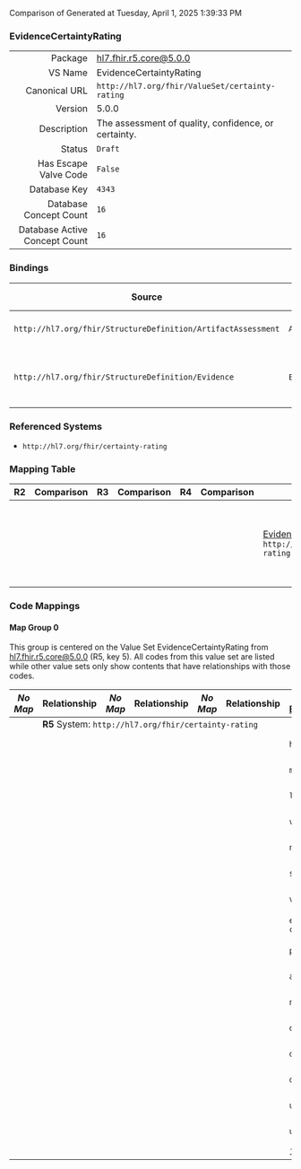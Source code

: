 Comparison of 
Generated at Tuesday, April 1, 2025 1:39:33 PM

### EvidenceCertaintyRating

|      |     |
| ---: | --- |
| Package | hl7.fhir.r5.core@5.0.0 |
| VS Name | EvidenceCertaintyRating |
| Canonical URL | `http://hl7.org/fhir/ValueSet/certainty-rating` |
| Version | 5.0.0 |
| Description | The assessment of quality, confidence, or certainty. |
| Status | `Draft` |
| Has Escape Valve Code | `False` |
| Database Key | `4343` |
| Database Concept Count | `16` |
| Database Active Concept Count | `16` |
### Bindings

| Source | Element | Binding | Strength | Element Short |
| ------ | ------- | ------- | -------- | ------------- |
| `http://hl7.org/fhir/StructureDefinition/ArtifactAssessment` | `ArtifactAssessment.content.classifier` | `http://hl7.org/fhir/ValueSet/certainty-rating` | `Example` | Rating, classifier, or assessment |
| `http://hl7.org/fhir/StructureDefinition/Evidence` | `Evidence.certainty.rating` | `http://hl7.org/fhir/ValueSet/certainty-rating` | `Extensible` | Assessment or judgement of the aspect |

### Referenced Systems

* `http://hl7.org/fhir/certainty-rating`
### Mapping Table

| R2 | Comparison | R3 | Comparison | R4 | Comparison | R4B | Comparison | R5
| --- | --- | --- | --- | --- | --- | --- | --- | ---
| | | | | | | [EvidenceCertaintyRating](/docs/R4B/ValueSets/EvidenceCertaintyRating.md)<br/> `http://hl7.org/fhir/ValueSet/certainty-rating\|4.3.0` | →→→→→→→<br/>``<br/>- DBKey: `878`<br/>- Reviewed: `n/a`<br/>- By: `n/a`<br/>→→→→→→→<hr/>←←←←←←←<br/>``<br/>- DBKey: `1139`<br/>- Reviewed: `n/a`<br/>- By: `n/a`<br/>←←←←←←←| [EvidenceCertaintyRating](/docs/R5/ValueSets/EvidenceCertaintyRating.md)<br/> `http://hl7.org/fhir/ValueSet/certainty-rating\|5.0.0` 

### Code Mappings


#### Map Group 0

This group is centered on the Value Set EvidenceCertaintyRating from hl7.fhir.r5.core@5.0.0 (R5, key 5).
All codes from this value set are listed while other value sets only show contents that have relationships with those codes.

| *No Map* | Relationship | *No Map* | Relationship | *No Map* | Relationship | [R4B EvidenceCertaintyRating](/docs/R4B/ValueSets/EvidenceCertaintyRating.md)| Relationship | R5 EvidenceCertaintyRating
| --- | --- | --- | --- | --- | --- | --- | --- | ---
| <td colspan="8">**R5** System: `http://hl7.org/fhir/certainty-rating`
| | | | | | | `high`| _Equivalent_ <br/>(8067/10372)| **`high`**
| | | | | | | `moderate`| _Equivalent_ <br/>(8079/10384)| **`moderate`**
| | | | | | | `low`| _Equivalent_ <br/>(8070/10375)| **`low`**
| | | | | | | `very-low`| _Equivalent_ <br/>(8074/10379)| **`very-low`**
| | | | | | | `no-concern`| _Equivalent_ <br/>(8066/10371)| **`no-concern`**
| | | | | | | `serious-concern`| _Equivalent_ <br/>(8068/10373)| **`serious-concern`**
| | | | | | | `very-serious-concern`| _Equivalent_ <br/>(8072/10377)| **`very-serious-concern`**
| | | | | | | `extremely-serious-concern`| _Equivalent_ <br/>(8064/10369)| **`extremely-serious-concern`**
| | | | | | | `present`| _Equivalent_ <br/>(8076/10381)| **`present`**
| | | | | | | `absent`| _Equivalent_ <br/>(8073/10378)| **`absent`**
| | | | | | | `no-change`| _Equivalent_ <br/>(8065/10370)| **`no-change`**
| | | | | | | `downcode1`| _Equivalent_ <br/>(8078/10383)| **`downcode1`**
| | | | | | | `downcode2`| _Equivalent_ <br/>(8077/10382)| **`downcode2`**
| | | | | | | `downcode3`| _Equivalent_ <br/>(8075/10380)| **`downcode3`**
| | | | | | | `upcode1`| _Equivalent_ <br/>(8071/10376)| **`upcode1`**
| | | | | | | `upcode2`| _Equivalent_ <br/>(8069/10374)| **`upcode2`**
| | | | | | | *16 of 16 codes used* | | *16 of 16 codes used* 

